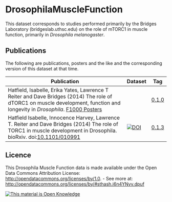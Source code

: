 DrosophilaMuscleFunction
========================

This dataset corresponds to studies performed primarily by the Bridges Laboratory (bridgeslab.uthsc.edu) on the role of mTORC1 in muscle function, primarily in *Drosophila melanogaster*.

Publications
-------------

The following are publications, posters and the like and the corresponding version of this dataset at that time.

| Publication | Dataset | Tag |
|-------------|---------|-----|
| Hatfield, Isabelle, Erika Yates, Lawrence T Reiter and Dave Bridges (2014) The role of dTORC1 on muscle development, function and longevity in *Drosophila*. [F1000 Posters](http://f1000.com/posters/browse/summary/1095104)    |      |  [0.1.0](https://github.com/BridgesLab/DrosophilaMuscleFunction/releases/tag/0.1.0)   |
| Hatfield Isabelle, Innocence Harvey, Lawrence T. Reiter and Dave Bridges (2014) The role of TORC1 in muscle development in Drosophila. bioRxiv. doi:[10.1101/010991](http://dx.doi.org/10.1101/010991)    |     [![DOI](https://zenodo.org/badge/doi/10.5281/zenodo.12836.png)](http://dx.doi.org/10.5281/zenodo.12836)    |  [0.1.3](https://github.com/BridgesLab/DrosophilaMuscleFunction/releases/tag/0.1.3)   |


Licence
--------
This Drosophila Muscle Function data is made available under the Open Data Commons Attribution License: http://opendatacommons.org/licenses/by/1.0. - See more at: http://opendatacommons.org/licenses/by/#sthash.i6n4YNvv.dpuf

<!-- Open Knowledge Link -->
 <a href="http://opendefinition.org/">
 <img alt="This material is Open Knowledge" border="0"
  src="http://assets.okfn.org/images/ok_buttons/ok_80x15_blue.png" /></a>
<!-- /Open Knowledge Link -->
